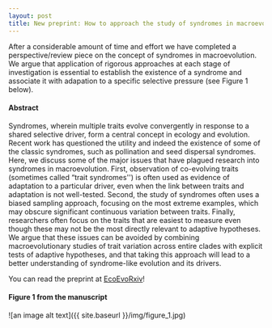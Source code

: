 ```yaml
---
layout: post
title: New preprint: How to approach the study of syndromes in macroevolution
---
```



After a considerable amount of time and effort we have completed a perspective/review piece on the concept of syndromes in macroevolution. We argue that application of rigorous approaches at each stage of investigation is essential to establish the existence of a syndrome and associate it with adapation to a specific selective pressure (see Figure 1 below). 


#### Abstract

Syndromes, wherein multiple traits evolve convergently in response to a shared selective driver, form a central concept in ecology and evolution. Recent work has questioned the utility and indeed the existence of some of the classic syndromes, such as pollination and seed dispersal syndromes. Here, we discuss some of the major issues that have plagued research into syndromes in macroevolution. First, observation of co-evolving traits (sometimes called “trait syndromes'') is often used as evidence of adaptation to a particular driver, even when the link between traits and adaptation is not well-tested. Second, the study of syndromes often uses a biased sampling approach, focusing on the most extreme examples, which may obscure significant continuous variation between traits. Finally, researchers often focus on the traits that are easiest to measure even though these may not be the most directly relevant to adaptive hypotheses. We argue that these issues can be avoided by combining macroevolutionary studies of trait variation across entire clades with explicit tests of adaptive hypotheses, and that taking this approach will lead to a better understanding of syndrome-like evolution and its drivers.


You can read the preprint at [EcoEvoRxiv](https://ecoevorxiv.org/bt2km/)!

#### Figure 1 from the manuscript

![an image alt text]({{ site.baseurl }}/img/figure_1.jpg)

